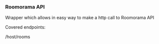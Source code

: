 ### Roomorama API
 
Wrapper which allows in easy way to make a http call to Roomorama API

Covered endpoints: 

/host/rooms
